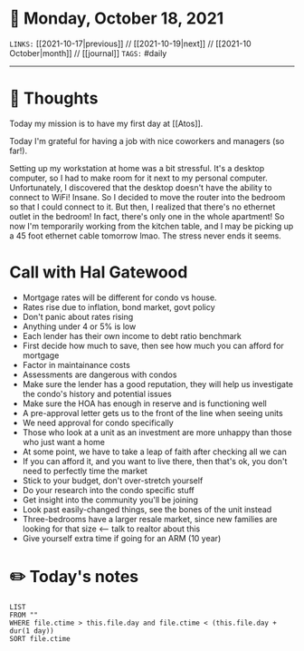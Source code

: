 # 📅 Monday, October 18, 2021
`LINKS:` [[2021-10-17|previous]] // [[2021-10-19|next]] // [[2021-10 October|month]] // [[journal]] 
`TAGS:` #daily

---
# 💭 Thoughts
Today my mission is to have my first day at [[Atos]]. 

Today I'm grateful for having a job with nice coworkers and managers (so far!). 

Setting up my workstation at home was a bit stressful. It's a desktop computer, so I had to make room for it next to my personal computer. Unfortunately, I discovered that the desktop doesn't have the ability to connect to WiFi! Insane. So I decided to move the router into the bedroom so that I could connect to it. But then, I realized that there's no ethernet outlet in the bedroom! In fact, there's only one in the whole apartment! So now I'm temporarily working from the kitchen table, and I may be picking up a 45 foot ethernet cable tomorrow lmao. The stress never ends it seems. 

# Call with Hal Gatewood
- Mortgage rates will be different for condo vs house. 
- Rates rise due to inflation, bond market, govt policy
- Don't panic about rates rising
- Anything under 4 or 5% is low
- Each lender has their own income to debt ratio benchmark
- First decide how much to save, then see how much you can afford for mortgage
- Factor in maintainance costs
- Assessments are dangerous with condos
- Make sure the lender has a good reputation, they will help us investigate the condo's history and potential issues
- Make sure the HOA has enough in reserve and is functioning well
- A pre-approval letter gets us to the front of the line when seeing units
- We need approval for condo specifically
- Those who look at a unit as an investment are more unhappy than those who just want a home
- At some point, we have to take a leap of faith after checking all we can 
- If you can afford it, and you want to live there, then that's ok, you don't need to perfectly time the market
- Stick to your budget, don't over-stretch yourself
- Do your research into the condo specific stuff
- Get insight into the community you'll be joining
- Look past easily-changed things, see the bones of the unit instead
- Three-bedrooms have a larger resale market, since new families are looking for that size <-- talk to realtor about this
- Give yourself extra time if going for an ARM (10 year)

# ✏️ Today's notes
```dataview
LIST 
FROM ""
WHERE file.ctime > this.file.day and file.ctime < (this.file.day + dur(1 day))
SORT file.ctime
```
